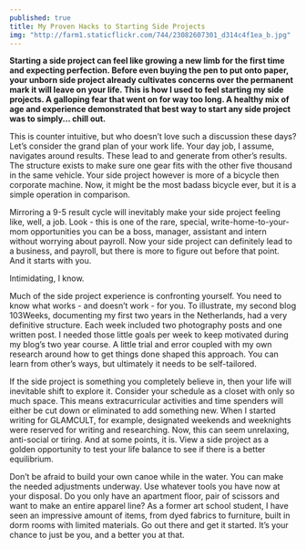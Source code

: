 ```yaml
---
published: true
title: My Proven Hacks to Starting Side Projects
img: "http://farm1.staticflickr.com/744/23082607301_d314c4f1ea_b.jpg"
---
```

**Starting a side project can feel like growing a new limb for the first time and expecting perfection. Before even buying the pen to put onto paper, your unborn side project already cultivates concerns over the permanent mark it will leave on your life. This is how I used to feel starting my side projects. A galloping fear that went on for way too long. A healthy mix of age and experience demonstrated that best way to start any side project was to simply... chill out.**

This is counter intuitive, but who doesn’t love such a discussion these days? Let’s consider the grand plan of your work life. Your day job, I assume, navigates around results. These lead to and generate from other’s results. The structure exists to make sure one gear fits with the other five thousand in the same vehicle. Your side project however is more of a bicycle then corporate machine. Now, it might be the most badass bicycle ever, but it is a simple operation in comparison. 

Mirroring a 9-5 result cycle will inevitably make your side project feeling like, well, a job. Look - this is one of the rare, special, write-home-to-your-mom opportunities you can be a boss, manager, assistant and intern without worrying about payroll. Now your side project can definitely lead to a business, and payroll, but there is more to figure out before that point. And it starts with you. 

Intimidating, I know. 

Much of the side project experience is confronting yourself. You need to know what works - and doesn’t work - for you. To illustrate, my second blog 103Weeks, documenting my first two years in the Netherlands, had a very definitive structure. Each week included two photography posts and one written post. I needed those little goals per week to keep motivated during my blog’s two year course. A little trial and error coupled with my own research around how to get things done shaped this approach. You can learn from other’s ways, but ultimately it needs to be self-tailored.

If the side project is something you completely believe in, then your life will inevitable shift to explore it. Consider your schedule as a closet with only so much space. This means extracurricular activities and time spenders will either be cut down or eliminated to add something new. When I started writing for GLAMCULT, for example, designated weekends and weeknights were reserved for writing and researching. Now, this can seem unrelaxing, anti-social or tiring. And at some points, it is. View a side project as a golden opportunity to test your life balance to see if there is a better equilibrium. 

Don’t be afraid to build your own canoe while in the water. You can make the needed adjustments underway. Use whatever tools you have now at your disposal. Do you only have an apartment floor, pair of scissors and want to make an entire apparel line? As a former art school student, I have seen an impressive amount of items, from dyed fabrics to furniture, built in dorm rooms with limited materials. Go out there and get it started. It’s your chance to just be you, and a better you at that. 

